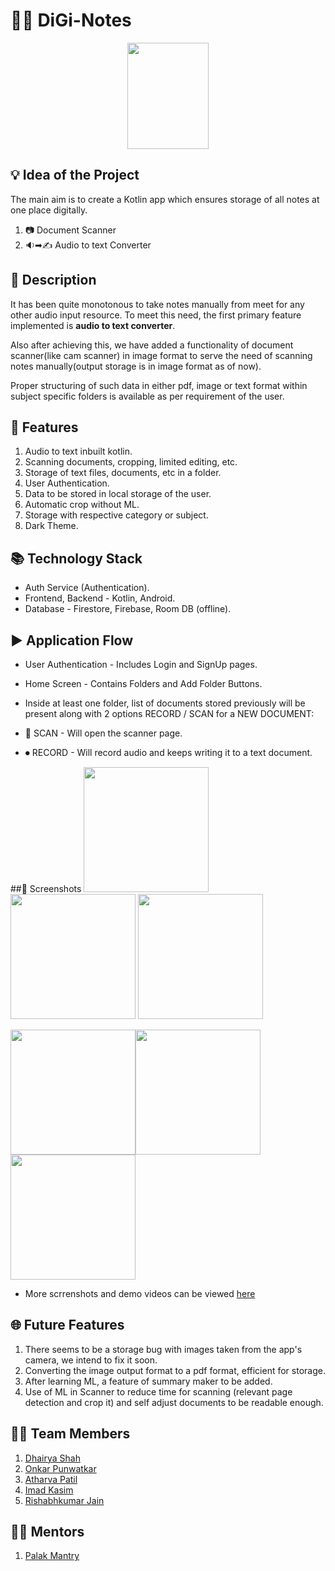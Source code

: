 # 📲📝 DiGi-Notes
<p align="center">
<img src="https://user-images.githubusercontent.com/65485065/118532638-d26e7900-b764-11eb-8218-fdb8c7bba510.jpeg" width="130" height="170"></p>

## 💡 Idea of the Project
The main aim is to create a Kotlin app which ensures storage of all notes at one place digitally.
1. 📷     Document Scanner
2. 🔉➡✍ Audio to text Converter

## 📝 Description
It has been quite monotonous to take notes manually from meet for any other audio input resource. To meet this need, the first primary feature implemented is **audio to text converter**.

Also after achieving this, we have added a functionality of document scanner(like cam scanner) in image format to serve the need of scanning notes manually(output storage is in image format as of now).

Proper structuring of such data in either pdf, image or text format within subject specific folders is available as per requirement of the user.

## 📳 Features
1. Audio to text inbuilt kotlin.
2. Scanning documents, cropping, limited editing, etc.
3. Storage of text files, documents, etc in a folder.
4. User Authentication.
5. Data to be stored in local storage of the user.
6. Automatic crop without ML.
7. Storage with respective category or subject.
8. Dark Theme. 

## 📚 Technology Stack
* Auth Service (Authentication).
* Frontend, Backend - Kotlin, Android.
* Database - Firestore, Firebase, Room DB (offline).

## ▶ Application Flow
* User Authentication - Includes Login and SignUp pages.

* Home Screen - Contains Folders and Add Folder Buttons.

* Inside at least one folder, list of documents stored previously will be present along with 2 options RECORD / SCAN  for a NEW DOCUMENT:
* 🎥 SCAN - Will open the scanner page.
* ⏺ RECORD - Will record audio and keeps writing it to a text document.

##📱 Screenshots
<img src="https://user-images.githubusercontent.com/77456213/118811426-aca4b980-b8b5-11eb-9743-5d232a3fa256.png" width="200" > <img src="https://user-images.githubusercontent.com/77456213/118812479-d4e0e800-b8b6-11eb-846e-fffd752edf00.png" width="200" > <img src="https://user-images.githubusercontent.com/77456213/118812872-3f922380-b8b7-11eb-8138-4b1c45335e7a.png" width="200" >

<img src="https://user-images.githubusercontent.com/64425805/119224636-fc38ee80-bb1c-11eb-8198-ed3497358dbe.png" width="200" ><img src="https://user-images.githubusercontent.com/64425805/119224644-03f89300-bb1d-11eb-9764-b15a165e1748.png" width="200" ><img src="https://user-images.githubusercontent.com/64425805/119224645-06f38380-bb1d-11eb-8b71-7e88b5248fab.png" width="200" >


* More scrrenshots and demo videos can be viewed [here](https://drive.google.com/drive/folders/1kxA6Tcsh1CUZGrCtx4iG3zueMCbdr6pZ?usp=sharing)

## 🌐 Future Features
1. There seems to be a storage bug with images taken from the app's camera, we intend to fix it soon.
2. Converting the image output format to a pdf format, efficient for storage.
3. After learning ML, a feature of summary maker to be added.
4. Use of ML in Scanner to reduce time for scanning (relevant page detection and crop it) and self adjust documents to be readable enough.

## 👨‍💻 Team Members
1. [Dhairya Shah](https://github.com/dhairyashah1)
2. [Onkar Punwatkar](https://github.com/onkar001)
3. [Atharva Patil](https://github.com/atharvapatil123)
4. [Imad Kasim](https://github.com/ImadKasim2002)
5. [Rishabhkumar Jain](https://github.com/rishabhjain3030)

## 👩‍🏫 Mentors
1. [Palak Mantry](https://github.com/pal-16)




 


 


